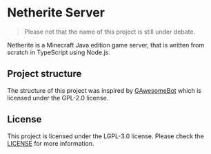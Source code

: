 # Netherite Server

> Please not that the name of this project is still under debate.

Netherite is a Minecraft Java edition game server, that is written from scratch in TypeScript using Node.js.

## Project structure

The structure of this project was inspired by [GAwesomeBot](https://github.com/GAwesomeBot/bot) which is licensed under the GPL-2.0 license.

## License

This project is licensed under the LGPL-3.0 license. Please check the [LICENSE](./LICENSE) for more information.